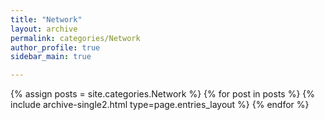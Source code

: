 ```yaml
---
title: "Network"
layout: archive
permalink: categories/Network
author_profile: true
sidebar_main: true

---
```


<!-- 공백이 포함되어 있는 카테고리 이름의 경우 site.categories['a b c'] 이런식으로! -->

{% assign posts = site.categories.Network %}
{% for post in posts %} {% include archive-single2.html type=page.entries_layout %} {% endfor %}